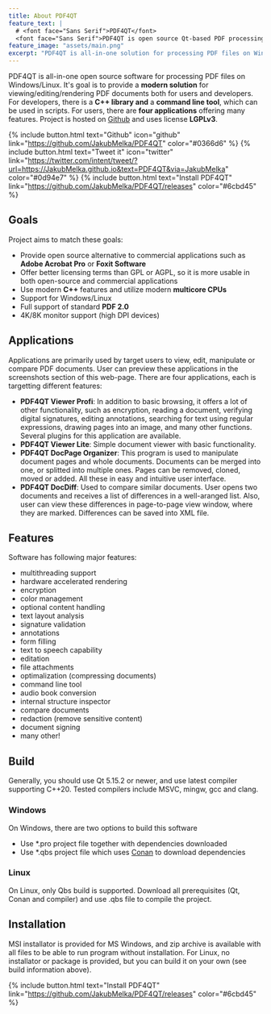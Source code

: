 ```yaml
---
title: About PDF4QT
feature_text: |
  # <font face="Sans Serif">PDF4QT</font>
  <font face="Sans Serif">PDF4QT is open source Qt-based PDF processing software. It contains C++ library and applications for viewing/editing PDF documents and a command line tool.</font>
feature_image: "assets/main.png"
excerpt: "PDF4QT is all-in-one solution for processing PDF files on Windows/Linux. "
---
```


PDF4QT is all-in-one open source software for processing PDF files on Windows/Linux. It's goal is to provide a **modern solution** for viewing/editing/rendering PDF documents both for users and developers. For developers, there is a **C++ library and** a **command line tool**, which can be used in scripts. For users, there are **four applications** offering many features. Project is hosted on [Github](https://github.com/JakubMelka/PDF4QT) and uses license **LGPLv3**.

{% include button.html text="Github" icon="github" link="https://github.com/JakubMelka/PDF4QT" color="#0366d6" %} {% include button.html text="Tweet it" icon="twitter" link="https://twitter.com/intent/tweet/?url=https://JakubMelka.github.io&text=PDF4QT&via=JakubMelka" color="#0d94e7" %} {% include button.html text="Install PDF4QT" link="https://github.com/JakubMelka/PDF4QT/releases" color="#6cbd45" %}

## Goals

Project aims to match these goals:
 - Provide open source alternative to commercial applications such as **Adobe Acrobat Pro** or **Foxit Software**
 - Offer better licensing terms than GPL or AGPL, so it is more usable in both open-source and commercial applications
 - Use modern **C++** features and utilize modern **multicore CPUs**
 - Support for Windows/Linux
 - Full support of standard **PDF 2.0**
 - 4K/8K monitor support (high DPI devices)
 
## Applications

Applications are primarily used by target users to view, edit, manipulate or compare PDF documents. User can preview these applications
in the screenshots section of this web-page. There are four applications, each is targetting different features:

- **PDF4QT Viewer Profi**: In addition to basic browsing, it offers a lot of other functionality, such as encryption, reading a document, verifying digital signatures, editing annotations, searching for text using regular expressions, drawing pages into an image, and many other functions. Several plugins for this application are available.
- **PDF4QT Viewer Lite**: Simple document viewer with basic functionality.
- **PDF4QT DocPage Organizer**: This program is used to manipulate document pages and whole documents. Documents can be merged into one, or splitted into multiple ones. Pages can be removed, cloned, moved or added. All these in easy and intuitive user interface.
- **PDF4QT DocDiff**: Used to compare similar documents. User opens two documents and receives a list of differences in a well-aranged list. Also, user can view these differences in page-to-page view window, where they are marked. Differences can be saved into XML file.

## Features

Software has following major features:

- multithreading support
- hardware accelerated rendering
- encryption
- color management
- optional content handling
- text layout analysis
- signature validation
- annotations
- form filling
- text to speech capability
- editation
- file attachments
- optimalization (compressing documents)
- command line tool
- audio book conversion
- internal structure inspector
- compare documents
- redaction (remove sensitive content)
- document signing
- many other!

## Build
Generally, you should use Qt 5.15.2 or newer, and use latest compiler supporting C++20. Tested compilers include MSVC, mingw, gcc and clang.

### Windows

On Windows, there are two options to build this software
 - Use *.pro project file together with dependencies downloaded
 - Use *.qbs project file which uses [Conan](https://conan.io/) to download dependencies
 
### Linux

On Linux, only Qbs build is supported. Download all prerequisites (Qt, Conan and compiler) and use .qbs file to
compile the project.

## Installation

MSI installator is provided for MS Windows, and zip archive is available with all files to be able to run program without installation. For Linux, no installator or package is provided, but you can build it on your own (see build information above).

{% include button.html text="Install PDF4QT" link="https://github.com/JakubMelka/PDF4QT/releases" color="#6cbd45" %}



